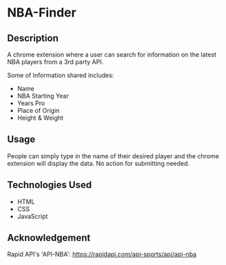 # NBA-Finder

## Description
A chrome extension where a user can search for information on the latest NBA players from a 3rd party API. 

Some of Information shared includes:
* Name 
* NBA Starting Year
* Years Pro
* Place of Origin
* Height & Weight

## Usage
People can simply type in the name of their desired player and the chrome extension will display the data. No action for submitting needed. 

## Technologies Used
* HTML
* CSS
* JavaScript

## Acknowledgement

Rapid API's 'API-NBA': https://rapidapi.com/api-sports/api/api-nba

